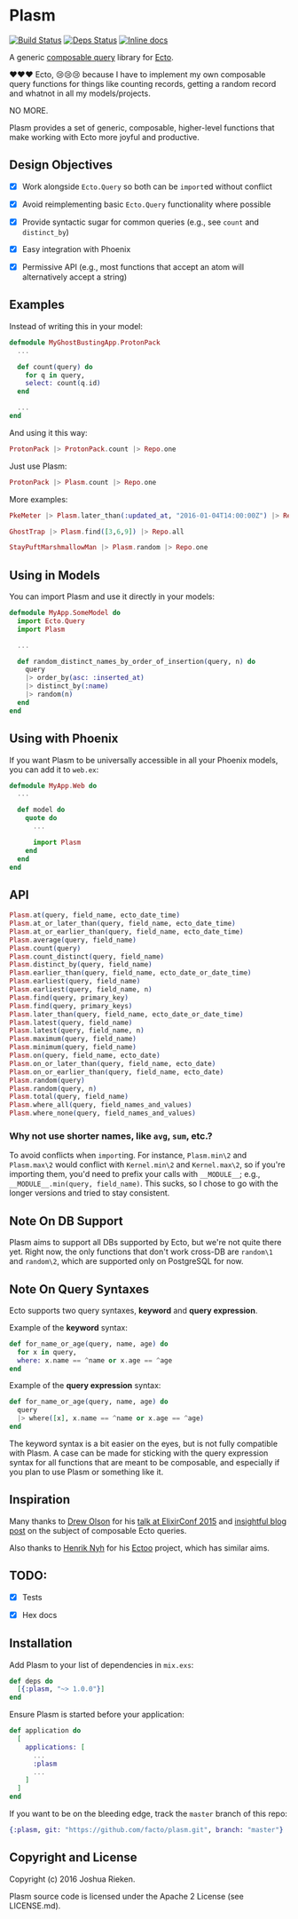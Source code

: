 # Plasm

[![Build Status](https://travis-ci.org/facto/plasm.svg?branch=master)](https://travis-ci.org/facto/plasm)
[![Deps Status](https://beta.hexfaktor.org/badge/all/github/facto/plasm.svg)](https://beta.hexfaktor.org/github/facto/plasm)
[![Inline docs](http://inch-ci.org/github/facto/plasm.svg)](http://inch-ci.org/github/facto/plasm)

A generic [composable query](http://blog.drewolson.org/composable-queries-ecto/) library for [Ecto](https://github.com/elixir-lang/ecto).

:heart::heart::heart: Ecto, :cry::cry::cry: because I have to implement my own composable query functions for things like counting records, getting a random record and whatnot in all my models/projects.

NO MORE.

Plasm provides a set of generic, composable, higher-level functions that make working with Ecto more joyful and productive.


## Design Objectives

- [X] Work alongside `Ecto.Query` so both can be `import`ed without conflict
- [X] Avoid reimplementing basic `Ecto.Query` functionality where possible
- [X] Provide syntactic sugar for common queries (e.g., see `count` and `distinct_by`)
- [X] Easy integration with Phoenix
- [X] Permissive API (e.g., most functions that accept an atom will alternatively accept a string)


## Examples

Instead of writing this in your model:

``` elixir
defmodule MyGhostBustingApp.ProtonPack
  ...

  def count(query) do
    for q in query,
    select: count(q.id)
  end

  ...
end
```

And using it this way:

``` elixir
ProtonPack |> ProtonPack.count |> Repo.one
```

Just use Plasm:

``` elixir
ProtonPack |> Plasm.count |> Repo.one
```

More examples:

``` elixir
PkeMeter |> Plasm.later_than(:updated_at, "2016-01-04T14:00:00Z") |> Repo.all
```

``` elixir
GhostTrap |> Plasm.find([3,6,9]) |> Repo.all
```

``` elixir
StayPuftMarshmallowMan |> Plasm.random |> Repo.one
```

## Using in Models

You can import Plasm and use it directly in your models:

``` elixir
defmodule MyApp.SomeModel do
  import Ecto.Query
  import Plasm

  ...

  def random_distinct_names_by_order_of_insertion(query, n) do
    query
    |> order_by(asc: :inserted_at)
    |> distinct_by(:name)
    |> random(n)
  end
end
```


## Using with Phoenix

If you want Plasm to be universally accessible in all your Phoenix models, you can add it to `web.ex`:

``` elixir
defmodule MyApp.Web do
  ...

  def model do
    quote do
      ...

      import Plasm
    end
  end
end
```


## API

``` elixir
Plasm.at(query, field_name, ecto_date_time)
Plasm.at_or_later_than(query, field_name, ecto_date_time)
Plasm.at_or_earlier_than(query, field_name, ecto_date_time)
Plasm.average(query, field_name)
Plasm.count(query)
Plasm.count_distinct(query, field_name)
Plasm.distinct_by(query, field_name)
Plasm.earlier_than(query, field_name, ecto_date_or_date_time)
Plasm.earliest(query, field_name)
Plasm.earliest(query, field_name, n)
Plasm.find(query, primary_key)
Plasm.find(query, primary_keys)
Plasm.later_than(query, field_name, ecto_date_or_date_time)
Plasm.latest(query, field_name)
Plasm.latest(query, field_name, n)
Plasm.maximum(query, field_name)
Plasm.minimum(query, field_name)
Plasm.on(query, field_name, ecto_date)
Plasm.on_or_later_than(query, field_name, ecto_date)
Plasm.on_or_earlier_than(query, field_name, ecto_date)
Plasm.random(query)
Plasm.random(query, n)
Plasm.total(query, field_name)
Plasm.where_all(query, field_names_and_values)
Plasm.where_none(query, field_names_and_values)
```

### Why not use shorter names, like `avg`, `sum`, etc.?

To avoid conflicts when `import`ing. For instance, `Plasm.min\2` and `Plasm.max\2` would conflict with `Kernel.min\2` and `Kernel.max\2`, so if you're importing them, you'd need to prefix your calls with `__MODULE__`; e.g., `__MODULE__.min(query, field_name)`. This sucks, so I chose to go with the longer versions and tried to stay consistent.


## Note On DB Support

Plasm aims to support all DBs supported by Ecto, but we're not quite there yet. Right now, the only functions that don't work cross-DB are `random\1` and `random\2`, which are supported only on PostgreSQL for now.


## Note On Query Syntaxes

Ecto supports two query syntaxes, **keyword** and **query expression**.

Example of the **keyword** syntax:

``` elixir
def for_name_or_age(query, name, age) do
  for x in query,
  where: x.name == ^name or x.age == ^age
end
```

Example of the **query expression** syntax:

``` elixir
def for_name_or_age(query, name, age) do
  query
  |> where([x], x.name == ^name or x.age == ^age)
end
```

The keyword syntax is a bit easier on the eyes, but is not fully compatible with Plasm. A case can be made for sticking with the query expression syntax for all functions that are meant to be composable, and especially if you plan to use Plasm or something like it.


## Inspiration

Many thanks to [Drew Olson](https://github.com/drewolson) for his [talk at ElixirConf 2015](https://www.youtube.com/watch?v=g84TDHt9MDc) and [insightful blog post](http://blog.drewolson.org/composable-queries-ecto/) on the subject of composable Ecto queries.

Also thanks to [Henrik Nyh](https://github.com/henrik) for his [Ectoo](https://github.com/henrik/ectoo) project, which has similar aims.


## TODO:

- [x] Tests
- [x] Hex docs


## Installation

Add Plasm to your list of dependencies in `mix.exs`:

``` elixir
def deps do
  [{:plasm, "~> 1.0.0"}]
end
```

Ensure Plasm is started before your application:

``` elixir
def application do
  [
    applications: [
      ...
      :plasm
      ...
    ]
  ]
end
```

If you want to be on the bleeding edge, track the `master` branch of this repo:

``` elixir
{:plasm, git: "https://github.com/facto/plasm.git", branch: "master"}
```


## Copyright and License

Copyright (c) 2016 Joshua Rieken.

Plasm source code is licensed under the Apache 2 License (see LICENSE.md).
